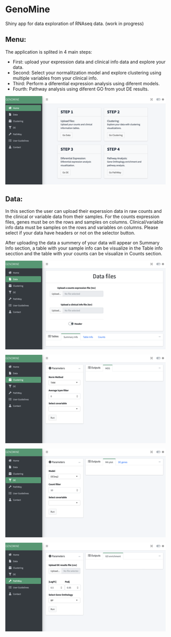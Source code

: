 # GenoMine
Shiny app for data exploration of RNAseq data. (work in progress)

## Menu:

The application is splited in 4 main steps:

* First: upload your expression data and clinical info data and explore your data.
* Second: Select your normalitzation model and explore clustering using multiple variables from your clinical info.
* Third: Perform a diferential expression analysis using diferent models.
* Fourth: Pathway analysis using diferent GO from yout DE results.

![My Image](images/menu.png)

## Data:

In this section the user can upload their experssion data in raw counts and the clinical or variable data from their samples.
For the counts expression files, genes must be on the rows and samples on columns.
Clinical/variable info data must be samples on the rows and variables on columns.
Please select if your data have headers or not on the selector button.

After uploading the data a summery of your data will appear on Summary Info section, a table with your sample info can be visualize in the Table info secction and the table with your counts can be visualize in Counts section.

![My Image](images/data.png)

![My Image](images/clustering.png)

![My Image](images/DE.png)

![My Image](images/pathway.png)
